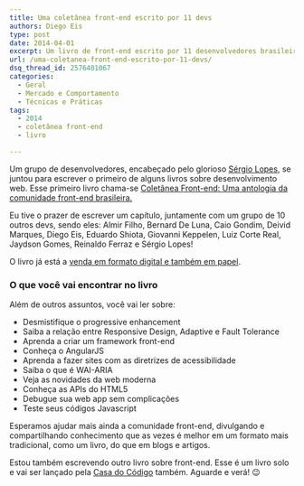 ```yaml
---
title: Uma coletânea front-end escrito por 11 devs
authors: Diego Eis
type: post
date: 2014-04-01
excerpt: Um livro de front-end escrito por 11 desenvolvedores brasileiros falando um pouco de tudo. Essa é a Coletânea Front-end.
url: /uma-coletanea-front-end-escrito-por-11-devs/
dsq_thread_id: 2576401067
categories:
  - Geral
  - Mercado e Comportamento
  - Técnicas e Práticas
tags:
  - 2014
  - coletânea front-end
  - livro

---
```

Um grupo de desenvolvedores, encabeçado pelo glorioso [Sérgio Lopes][1], se juntou para escrever o primeiro de alguns livros sobre desenvolvimento web. Esse primeiro livro chama-se [Coletânea Front-end: Uma antologia da comunidade front-end brasileira.][2]

Eu tive o prazer de escrever um capítulo, juntamente com um grupo de 10 outros devs, sendo eles: Almir Filho, Bernard De Luna, Caio Gondim, Deivid Marques, Diego Eis, Eduardo Shiota, Giovanni Keppelen, Luiz Corte Real, Jaydson Gomes, Reinaldo Ferraz e Sérgio Lopes!

O livro já está a [venda em formato digital e também em papel][2]. 

### O que você vai encontrar no livro

Além de outros assuntos, você vai ler sobre:

  * Desmistifique o progressive enhancement
  * Saiba a relação entre Responsive Design, Adaptive e Fault Tolerance
  * Aprenda a criar um framework front-end
  * Conheça o AngularJS
  * Aprenda a fazer sites com as diretrizes de acessibilidade
  * Saiba o que é WAI-ARIA
  * Veja as novidades da web moderna
  * Conheça as APIs do HTML5
  * Debugue sua web app sem complicações
  * Teste seus códigos Javascript

Esperamos ajudar mais ainda a comunidade front-end, divulgando e compartilhando conhecimento que as vezes é melhor em um formato mais tradicional, como um livro, do que em blogs e artigos. 

Estou também escrevendo outro livro sobre front-end. Esse é um livro solo e vai ser lançado pela [Casa do Código][3] também. Aguarde e verá! 😉

 [1]: http://sergiolopes.org/
 [2]: http://bit.ly/1hfDzMc
 [3]: https://casadocodigo.refersion.com/c/7442